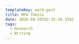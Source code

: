 ```yaml
---
templateKey: work-post
title: MFA Thesis
date: 2020-08-20T02:35:34.339Z
tags:
  - Research
  - Writing
---
```

